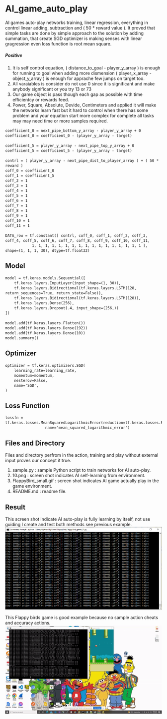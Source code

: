 # AI_game_auto_play
AI games auto-play networks training, linear regression, everything in control linear adding, subtraction and ( 50 * reward value ). It proved that simple tasks are done by simple approach to the solution by adding summation, that create SGD optimizer is making senses with linear gragression even loss function is root mean square.

##### Positive ######
1. It is self control equation, ( distance_to_goal - player_y_array ) is enough for running to goal when adding more dismension ( player_x_array - object_y_array ) is enough for apprache few jumps on target too.
2. All varaiables is consider do not use 0 since it is significant and make anybody significant or you try 13 or 73
3. Our game object is pass though each gap as possible with time efficientcy or rewards feed.
4. Power, Square, Absolute, Devide, Centimeters and applied it will make the networks learn fast but it hard to control when there has some problem and your equation start more complex for complete all tasks may may need time or more samples required.

```
coefficient_0 = next_pipe_bottom_y_array - player_y_array + 0
coefficient_0 = coefficient_0 - (player_y_array - target)

coefficient_5 = player_y_array - next_pipe_top_y_array + 0
coefficient_5 = coefficient_5 - (player_y_array - target)

contrl = ( player_y_array - next_pipe_dist_to_player_array ) + ( 50 * reward )
coff_0 = coefficient_0
coff_1 = coefficient_5
coff_2 = 1
coff_3 = 1
coff_4 = 1
coff_5 = 1
coff_6 = 1
coff_7 = 1
coff_8 = 1
coff_9 = 1
coff_10 = 1
coff_11 = 1

DATA_row = tf.constant([ contrl, coff_0, coff_1, coff_2, coff_3, coff_4, coff_5, coff_6, coff_7, coff_8, coff_9, coff_10, coff_11,
			1, 1, 1, 1, 1, 1, 1, 1, 1, 1, 1, 1, 1, 1, 1, 1, 1 ], shape=(1, 1, 1, 30), dtype=tf.float32)
```

## Model ##

```
model = tf.keras.models.Sequential([
	tf.keras.layers.InputLayer(input_shape=(1, 30)),
	tf.keras.layers.Bidirectional(tf.keras.layers.LSTM(128, return_sequences=True, return_state=False)),
	tf.keras.layers.Bidirectional(tf.keras.layers.LSTM(128)),
	tf.keras.layers.Dense(256),
	tf.keras.layers.Dropout(.4, input_shape=(256,))
])
		
model.add(tf.keras.layers.Flatten())
model.add(tf.keras.layers.Dense(192))
model.add(tf.keras.layers.Dense(10))
model.summary()
```

## Optimizer ##

```
optimizer = tf.keras.optimizers.SGD(
    learning_rate=learning_rate,
    momentum=momentum,
    nesterov=False,
    name='SGD',
)
```

## Loss Function ##

```
lossfn = tf.keras.losses.MeanSquaredLogarithmicError(reduction=tf.keras.losses.Reduction.AUTO, 
                  name='mean_squared_logarithmic_error')
```

## Files and Directory ##

Files and directory perfrom in the action, training and play without external input proves our concept it true.
1. sample.py : sample Python script to train networks for AI auto-play. 
2. 10.png : screen shot indicates AI self-learning from environment.
3. FlappyBird_small.gif : screen shot indicates AI game actually play in the game environment.
4. README.md : readme file.

## Result ##

This screen shot indicate AI auto-play is fully learning by itself, not use guiding I create and test both methods see previous example.
![Alt text](https://github.com/jkaewprateep/AI_game_auto_play/blob/main/10.png?raw=true "Title")

This Flappy birds game is good example because no sample action cheats and accuracy actions.
![Alt text](https://github.com/jkaewprateep/AI_game_auto_play/blob/main/FlappyBird_small.gif?raw=true "Title")

